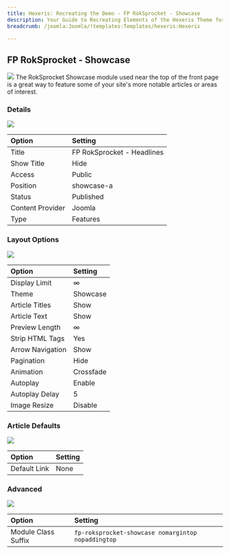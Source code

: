 ```yaml
---
title: Hexeris: Recreating the Demo - FP RokSprocket - Showcase
description: Your Guide to Recreating Elements of the Hexeris Theme for Joomla
breadcrumb: /joomla:Joomla/!templates:Templates/hexeris:Hexeris

---
```


FP RokSprocket - Showcase
-----
![][demo]
The RokSprocket Showcase module used near the top of the front page is a great way to feature some of your site's more notable articles or areas of interest.

### Details
![][demo2]

| Option           | Setting                    |
|:-----------------|:---------------------------|
| Title            | FP RokSprocket - Headlines |
| Show Title       | Hide                       |
| Access           | Public                     |
| Position         | showcase-a                 |
| Status           | Published                  |
| Content Provider | Joomla                     |
| Type             | Features                   |

### Layout Options
![][demo3]

| Option           | Setting   |  
| :--------------- | :-------- |  
| Display Limit    | ∞         |  
| Theme            | Showcase  |  
| Article Titles   | Show      |  
| Article Text     | Show      |  
| Preview Length   | ∞         |  
| Strip HTML Tags  | Yes       |  
| Arrow Navigation | Show      |  
| Pagination       | Hide      |  
| Animation        | Crossfade |  
| Autoplay         | Enable    |  
| Autoplay Delay   | 5         |  
| Image Resize     | Disable   |  

### Article Defaults
![][demo4]

|    Option    | Setting |
|:-------------|:--------|
| Default Link | None    |

### Advanced
![][demo5]

| Option              | Setting                                            |
|:--------------------|:---------------------------------------------------|
| Module Class Suffix | `fp-roksprocket-showcase nomargintop nopaddingtop` |

[demo]: assets/demo_2.jpeg
[demo2]: assets/showcase_1.jpeg
[demo3]: assets/showcase_2.jpeg
[demo4]: assets/showcase_3.jpeg
[demo5]: assets/showcase_4.jpeg
